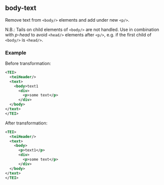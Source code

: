 ## body-text
Remove text from ```<body/>``` elements and add under new ```<p/>```.

N.B.: Tails on child elements of `<body/>` are not handled. Use in combination with *p-head* to avoid `<head/>` elements after `<p/>`, e.g. if the first child of `<body/>` is `<head/>`.

### Example
Before transformation:
```xml
<TEI>
  <teiHeader/>
  <text>
    <body>text1
      <div>
        <p>some text</p>
      </div>
  </body>
</text>
</TEI>
```

After transformation:
```xml
<TEI>
  <teiHeader/>
  <text>
    <body>
      <p>text1</p>
      <div>
        <p>some text</p>
      </div>
  </body>
</text>
</TEI>
```
